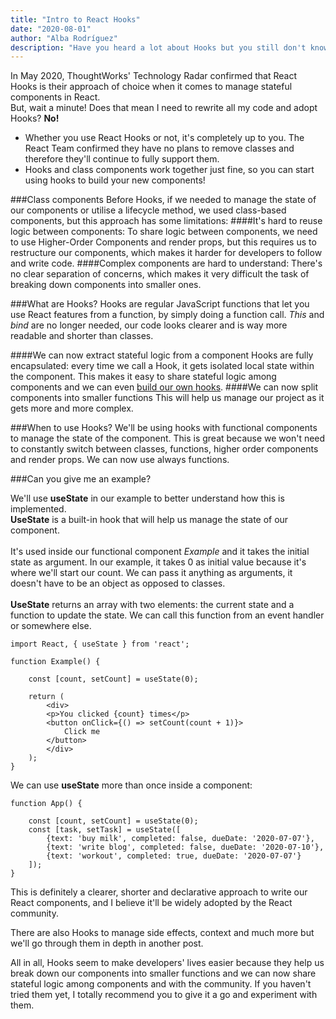 ```yaml
---
title: "Intro to React Hooks"
date: "2020-08-01"
author: "Alba Rodríguez"
description: "Have you heard a lot about Hooks but you still don't know what they are or what they do? You're in the right place."
---
```


In May 2020, ThoughtWorks' Technology Radar confirmed that React Hooks is their approach of choice when it comes to manage stateful components in React. <br>
But, wait a minute! Does that mean I need to rewrite all my code and adopt Hooks? **No!**

- Whether you use React Hooks or not, it's completely up to you. The React Team confirmed they have no plans to remove classes and therefore they'll continue to fully support them.<br>
- Hooks and class components work together just fine, so you can start using hooks to build your new components!

###Class components
Before Hooks, if we needed to manage the state of our components or utilise a lifecycle method, we used class-based components, but this approach has some limitations:
####It's hard to reuse logic between components:
To share logic between components, we need to use Higher-Order Components and render props, but this requires us to restructure our components, which makes it harder for developers to follow and write code.
####Complex components are hard to understand:
There's no clear separation of concerns, which makes it very difficult the task of breaking down components into smaller ones.

###What are Hooks?
Hooks are regular JavaScript functions that let you use React features from a function, by simply doing a function call. *This* and *bind* are no longer needed, our code looks clearer and is way more readable and shorter than classes. 

####We can now extract stateful logic from a component
Hooks are fully encapsulated: every time we call a Hook, it gets isolated local state within the component. This makes it easy to share stateful logic among components and we can even [build our own hooks](https://reactjs.org/docs/hooks-custom.html). 
####We can now split components into smaller functions
This will help us manage our project as it gets more and more complex.

###When to use Hooks?
We'll be using hooks with functional components to manage the state of the component. This is great because we won't need to constantly switch between classes, functions, higher order components and render props. We can now use always functions. 

###Can you give me an example?

We'll use **useState** in our example to better understand how this is implemented. <br>
**UseState** is a built-in hook that will help us manage the state of our component. <br><br>
It's used inside our functional component *Example* and it takes the initial state as argument. In our example, it takes 0 as initial value because it's where we'll start our count. We can pass it anything as arguments, it doesn't have to be an object as opposed to classes.  <br><br>
**UseState** returns an array with two elements: the current state and a function to update the state. We can call this function from an event handler or somewhere else. 

    import React, { useState } from 'react';

    function Example() {
    
        const [count, setCount] = useState(0);

        return (
            <div>
            <p>You clicked {count} times</p>
            <button onClick={() => setCount(count + 1)}>
                Click me
            </button>
            </div>
        );
    }


We can use **useState** more than once inside a component:
    
    function App() {
    
        const [count, setCount] = useState(0);
        const [task, setTask] = useState([
            {text: 'buy milk', completed: false, dueDate: '2020-07-07'},
            {text: 'write blog', completed: false, dueDate: '2020-07-10'},
            {text: 'workout', completed: true, dueDate: '2020-07-07'}
        ]);
    }

This is definitely a clearer, shorter and declarative approach to write our React components, and I believe it'll be widely adopted by the React community.

There are also Hooks to manage side effects, context and much more but we'll go through them in depth in another post.

All in all, Hooks seem to make developers' lives easier because they help us break down our components into smaller functions and we can now share stateful logic among components and with the community. If you haven't tried them yet, I totally recommend you to give it a go and experiment with them. 

